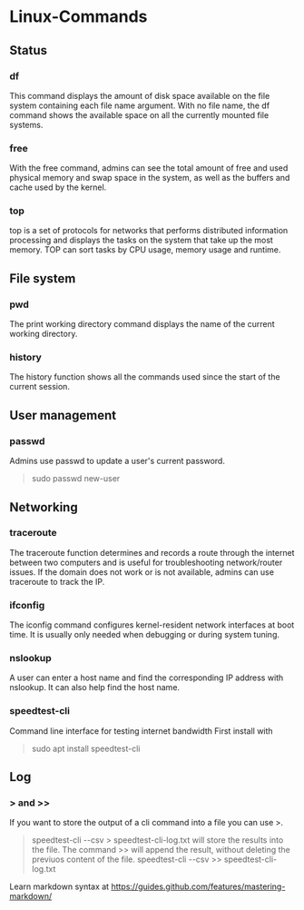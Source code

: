 # Linux-Commands

## Status
### df
This command displays the amount of disk space available on the file system containing each file name argument. 
With no file name, the df command shows the available space on all the currently mounted file systems.
### free
With the free command, admins can see the total amount of free and used physical memory and swap space in the system, as well as the buffers and cache used by the kernel.
### top
top is a set of protocols for networks that performs distributed information processing and displays the tasks on the system that take up the most memory. 
TOP can sort tasks by CPU usage, memory usage and runtime.

## File system
### pwd
The print working directory command displays the name of the current working directory.
### history
The history function shows all the commands used since the start of the current session.

## User management
### passwd
Admins use passwd to update a user's current password.
> sudo passwd new-user

## Networking
### traceroute
The traceroute function determines and records a route through the internet between two computers and is useful for troubleshooting network/router issues. 
If the domain does not work or is not available, admins can use traceroute to track the IP.
### ifconfig
The iconfig command configures kernel-resident network interfaces at boot time. 
It is usually only needed when debugging or during system tuning.
### nslookup
A user can enter a host name and find the corresponding IP address with nslookup. 
It can also help find the host name.
### speedtest-cli
Command line interface for testing internet bandwidth
First install with
> sudo apt install speedtest-cli


## Log
### > and >>
If you want to store the output of a cli command into a file you can use >.
> speedtest-cli --csv > speedtest-cli-log.txt
will store the results into the file.
The command >> will append the result, without deleting the previuos content of the file.
> speedtest-cli --csv >> speedtest-cli-log.txt


Learn markdown syntax at https://guides.github.com/features/mastering-markdown/
